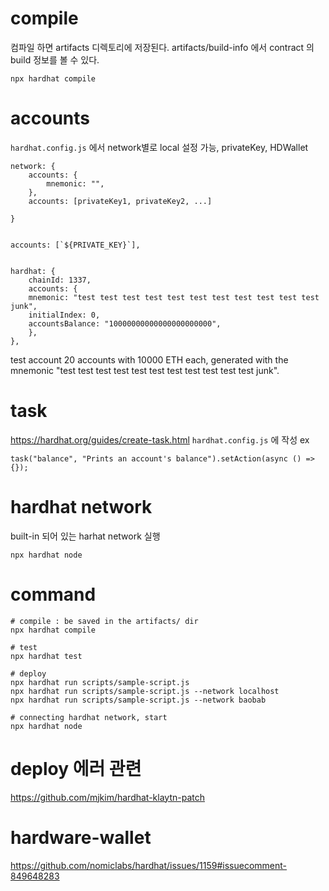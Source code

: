 

# compile
컴파일 하면 artifacts 디렉토리에 저장된다.
artifacts/build-info 에서 contract 의 build 정보를 볼 수 있다.
```
npx hardhat compile
```

# accounts
`hardhat.config.js` 에서 network별로 local 설정 가능, privateKey, HDWallet
```
network: {
    accounts: {
        mnemonic: "", 
    },
    accounts: [privateKey1, privateKey2, ...]
    
}


accounts: [`${PRIVATE_KEY}`],


hardhat: {
    chainId: 1337,
    accounts: {
    mnemonic: "test test test test test test test test test test test junk",
    initialIndex: 0,
    accountsBalance: "10000000000000000000000",
    },
},
```
test account
20 accounts with 10000 ETH each, generated with the mnemonic 
"test test test test test test test test test test test junk".


# task
https://hardhat.org/guides/create-task.html
`hardhat.config.js` 에 작성
ex
```
task("balance", "Prints an account's balance").setAction(async () => {});
```

# hardhat network
built-in 되어 있는 harhat network 실행
```
npx hardhat node
```

# command
```
# compile : be saved in the artifacts/ dir
npx hardhat compile

# test
npx hardhat test

# deploy
npx hardhat run scripts/sample-script.js
npx hardhat run scripts/sample-script.js --network localhost
npx hardhat run scripts/sample-script.js --network baobab 

# connecting hardhat network, start
npx hardhat node
```

# deploy 에러 관련
https://github.com/mjkim/hardhat-klaytn-patch

# hardware-wallet
https://github.com/nomiclabs/hardhat/issues/1159#issuecomment-849648283

